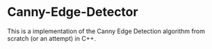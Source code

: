 # Canny-Edge-Detector
This is a implementation of the Canny Edge Detection algorithm from scratch (or an attempt) in C++. 
